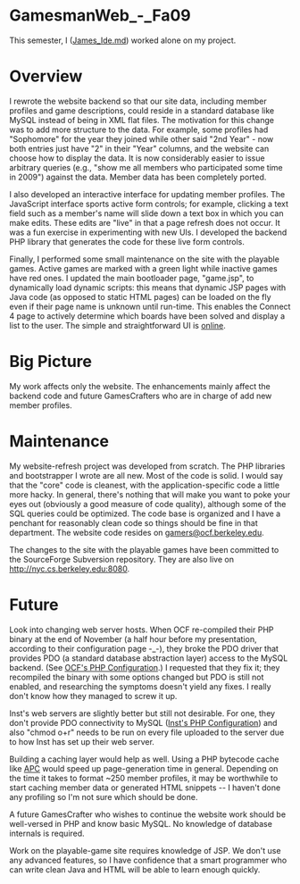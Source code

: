 GamesmanWeb\_-\_Fa09
====================

This semester, I ([James\_Ide.md](Ide "wikilink")) worked alone on my project.

Overview
========

I rewrote the website backend so that our site data, including member profiles and game descriptions, could reside in a standard database like MySQL instead of being in XML flat files. The motivation for this change was to add more structure to the data. For example, some profiles had "Sophomore" for the year they joined while other said "2nd Year" - now both entries just have "2" in their "Year" columns, and the website can choose how to display the data. It is now considerably easier to issue arbitrary queries (e.g., "show me all members who participated some time in 2009") against the data. Member data has been completely ported.

I also developed an interactive interface for updating member profiles. The JavaScript interface sports active form controls; for example, clicking a text field such as a member's name will slide down a text box in which you can make edits. These edits are "live" in that a page refresh does not occur. It was a fun exercise in experimenting with new UIs. I developed the backend PHP library that generates the code for these live form controls.

Finally, I performed some small maintenance on the site with the playable games. Active games are marked with a green light while inactive games have red ones. I updated the main bootloader page, "game.jsp", to dynamically load dynamic scripts: this means that dynamic JSP pages with Java code (as opposed to static HTML pages) can be loaded on the fly even if their page name is unknown until run-time. This enables the Connect 4 page to actively determine which boards have been solved and display a list to the user. The simple and straightforward UI is [online](http://nyc.cs.berkeley.edu:8080/ui/game.jsp?game=connect4).

Big Picture
===========

My work affects only the website. The enhancements mainly affect the backend code and future GamesCrafters who are in charge of add new member profiles.

Maintenance
===========

My website-refresh project was developed from scratch. The PHP libraries and bootstrapper I wrote are all new. Most of the code is solid. I would say that the "core" code is cleanest, with the application-specific code a little more hacky. In general, there's nothing that will make you want to poke your eyes out (obviously a good measure of code quality), although some of the SQL queries could be optimized. The code base is organized and I have a penchant for reasonably clean code so things should be fine in that department. The website code resides on gamers@ocf.berkeley.edu.

The changes to the site with the playable games have been committed to the SourceForge Subversion repository. They are also live on [<http://nyc.cs.berkeley.edu:8080>](http://nyc.cs.berkeley.edu:8080).

Future
======

Look into changing web server hosts. When OCF re-compiled their PHP binary at the end of November (a half hour before my presentation, according to their configuration page -\_-), they broke the PDO driver that provides PDO (a standard database abstraction layer) access to the MySQL backend. (See [OCF's PHP Configuration](http://gamescrafters.berkeley.edu/phpinfo.php).) I requested that they fix it; they recompiled the binary with some options changed but PDO is still not enabled, and researching the symptoms doesn't yield any fixes. I really don't know how they managed to screw it up.

Inst's web servers are slightly better but still not desirable. For one, they don't provide PDO connectivity to MySQL ([Inst's PHP Configuration](http://inst.eecs.berkeley.edu/~gamers/phpinfo.php)) and also "chmod o+r" needs to be run on every file uploaded to the server due to how Inst has set up their web server.

Building a caching layer would help as well. Using a PHP bytecode cache like [APC](http://pecl.php.net/package/APC) would speed up page-generation time in general. Depending on the time it takes to format ~250 member profiles, it may be worthwhile to start caching member data or generated HTML snippets -- I haven't done any profiling so I'm not sure which should be done.

A future GamesCrafter who wishes to continue the website work should be well-versed in PHP and know basic MySQL. No knowledge of database internals is required.

Work on the playable-game site requires knowledge of JSP. We don't use any advanced features, so I have confidence that a smart programmer who can write clean Java and HTML will be able to learn enough quickly.
